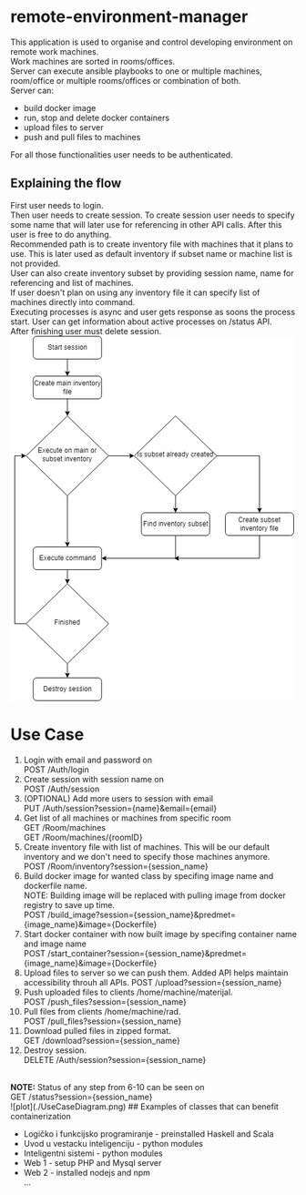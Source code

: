 # remote-environment-manager

This application is used to organise and control developing environment on remote work machines.<br>
Work machines are sorted in rooms/offices. <br> 
Server can execute ansible playbooks to one or multiple machines, room/office or multiple rooms/offices or combination of both. <br>
Server can:<ul> 
<li>build docker image</li>
<li>run, stop and delete docker containers</li>
<li>upload files to server</li>
<li>push and pull files to machines</li>
</ul>
For all those functionalities user needs to be authenticated. <br>

## Explaining the flow
First user needs to login. <br>
Then user needs to create session. To create session user needs to specify some name that will later use for referencing in other API calls. After this user is free to do anything.<br>
Recommended path is to create inventory file with machines that it plans to use. This is later used as default inventory if subset name or machine list is not provided. <br>
User can also create inventory subset by providing session name, name for referencing and list of machines. <br>
If user doesn't plan on using any inventory file it can specify list of machines directly into command. <br>
Executing processes is async and user gets response as soons the process start.
User can get information about active processes on /status API. <br>
After finishing user must delete session. <br>
![plot](./flowchart.png)
# Use Case

1. Login with email and password on <br>
POST /Auth/login
2. Create session with session name on <br>
POST /Auth/session
3. (OPTIONAL) Add more users to session with email<br>
PUT /Auth/session?session={name}&email={email}
4. Get list of all machines or machines from specific room <br>
GET /Room/machines<br>
GET /Room/machines/{roomID}
5. Create inventory file with list of machines. This will be our default inventory and we don't need to specify those machines anymore. <br>
POST /Room/inventory?session={session_name}
6. Build docker image for wanted class by specifing image name and dockerfile name. <br>
 NOTE: Building image will be replaced with pulling image from docker registry to save up time.<br>
POST /build_image?session={session_name}&predmet={image_name}&image={Dockerfile}
7. Start docker container with now built image by specifing container name and image name <br>
POST /start_container?session={session_name}&predmet={image_name}&image={Dockerfile}
8. Upload files to server so we can push them. Added API helps maintain accessibility throuh all APIs.
POST /upload?session={session_name}
9. Push uploaded files to clients /home/machine/materijal.<br>
POST /push_files?session={session_name}
10. Pull files from clients /home/machine/rad.<br>
POST /pull_files?session={session_name}
11. Download pulled files in zipped format.<br>
GET /download?session={session_name}<br>
12. Destroy session. <br>
DELETE /Auth/session?session={session_name}<br>
<br>
<b>NOTE:</b> Status of any step from 6-10 can be seen on<br>
GET /status?session={session_name}<br>
![plot](./UseCaseDiagram.png)
## Examples of classes that can benefit containerization
<ul>
<li>Logičko i funkcijsko programiranje - preinstalled Haskell and Scala</li>
<li>Uvod u vestacku inteligenciju - python modules</li>
<li>Inteligentni sistemi - python modules</li>
<li>Web 1 - setup PHP and Mysql server</li>
<li>Web 2 - installed nodejs and npm</li>
...
</ul>